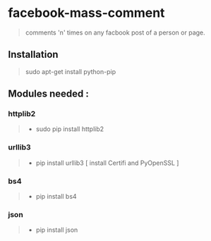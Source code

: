 # facebook-mass-comment

> comments 'n' times on any facbook post of a person or page.

## Installation

> sudo apt-get install python-pip

## Modules needed :

### httplib2
>   - sudo pip install httplib2

### urllib3
>   - pip install urllib3 [ install Certifi and PyOpenSSL ]

### bs4
>   - pip install bs4

### json
>   - pip install json


